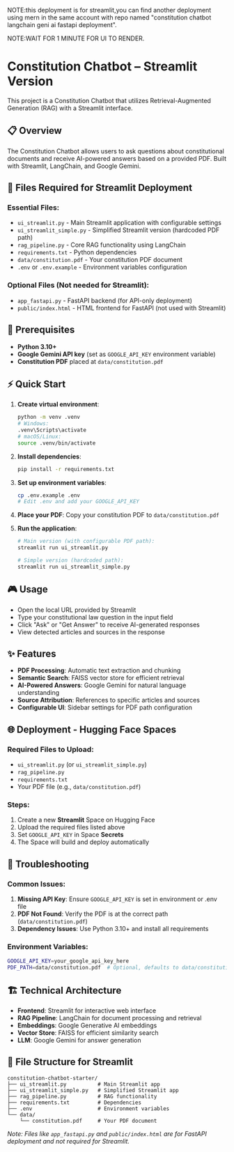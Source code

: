 NOTE:this deployment is for streamlit,you can find another deployment using mern in the same account with repo named "constitution chatbot langchain geni ai fastapi deployment".


NOTE:WAIT FOR 1 MINUTE FOR UI TO RENDER.


# Constitution Chatbot – Streamlit Version

This project is a Constitution Chatbot that utilizes Retrieval-Augmented Generation (RAG) with a Streamlit interface.

## 📋 Overview
The Constitution Chatbot allows users to ask questions about constitutional documents and receive AI-powered answers based on a provided PDF. Built with Streamlit, LangChain, and Google Gemini.

## 🎯 Files Required for Streamlit Deployment

### Essential Files:
- `ui_streamlit.py` - Main Streamlit application with configurable settings
- `ui_streamlit_simple.py` - Simplified Streamlit version (hardcoded PDF path)
- `rag_pipeline.py` - Core RAG functionality using LangChain
- `requirements.txt` - Python dependencies
- `data/constitution.pdf` - Your constitution PDF document
- `.env` or `.env.example` - Environment variables configuration

### Optional Files (Not needed for Streamlit):
- `app_fastapi.py` - FastAPI backend (for API-only deployment)
- `public/index.html` - HTML frontend for FastAPI (not used with Streamlit)

## 🚀 Prerequisites
- **Python 3.10+**
- **Google Gemini API key** (set as `GOOGLE_API_KEY` environment variable)
- **Constitution PDF** placed at `data/constitution.pdf`

## ⚡ Quick Start

1. **Create virtual environment**:
   ```bash
   python -m venv .venv
   # Windows:
   .venv\Scripts\activate
   # macOS/Linux:
   source .venv/bin/activate
   ```

2. **Install dependencies**:
   ```bash
   pip install -r requirements.txt
   ```

3. **Set up environment variables**:
   ```bash
   cp .env.example .env
   # Edit .env and add your GOOGLE_API_KEY
   ```

4. **Place your PDF**:
   Copy your constitution PDF to `data/constitution.pdf`

5. **Run the application**:
   ```bash
   # Main version (with configurable PDF path):
   streamlit run ui_streamlit.py
   
   # Simple version (hardcoded path):
   streamlit run ui_streamlit_simple.py
   ```

## 🎮 Usage
- Open the local URL provided by Streamlit
- Type your constitutional law question in the input field
- Click "Ask" or "Get Answer" to receive AI-generated responses
- View detected articles and sources in the response

## ✨ Features
- **PDF Processing**: Automatic text extraction and chunking
- **Semantic Search**: FAISS vector store for efficient retrieval
- **AI-Powered Answers**: Google Gemini for natural language understanding
- **Source Attribution**: References to specific articles and sources
- **Configurable UI**: Sidebar settings for PDF path configuration

## 🌐 Deployment - Hugging Face Spaces

### Required Files to Upload:
- `ui_streamlit.py` (or `ui_streamlit_simple.py`)
- `rag_pipeline.py`
- `requirements.txt`
- Your PDF file (e.g., `data/constitution.pdf`)

### Steps:
1. Create a new **Streamlit** Space on Hugging Face
2. Upload the required files listed above
3. Set `GOOGLE_API_KEY` in Space **Secrets**
4. The Space will build and deploy automatically

## 🔧 Troubleshooting

### Common Issues:
1. **Missing API Key**: Ensure `GOOGLE_API_KEY` is set in environment or .env file
2. **PDF Not Found**: Verify the PDF is at the correct path (`data/constitution.pdf`)
3. **Dependency Issues**: Use Python 3.10+ and install all requirements

### Environment Variables:
```bash
GOOGLE_API_KEY=your_google_api_key_here
PDF_PATH=data/constitution.pdf  # Optional, defaults to data/constitution.pdf
```

## 🏗️ Technical Architecture
- **Frontend**: Streamlit for interactive web interface
- **RAG Pipeline**: LangChain for document processing and retrieval
- **Embeddings**: Google Generative AI embeddings
- **Vector Store**: FAISS for efficient similarity search
- **LLM**: Google Gemini for answer generation

## 📁 File Structure for Streamlit
```
constitution-chatbot-starter/
├── ui_streamlit.py          # Main Streamlit app
├── ui_streamlit_simple.py   # Simplified Streamlit app
├── rag_pipeline.py          # RAG functionality
├── requirements.txt         # Dependencies
├── .env                     # Environment variables
└── data/
    └── constitution.pdf     # Your PDF document
```

*Note: Files like `app_fastapi.py` and `public/index.html` are for FastAPI deployment and not required for Streamlit.*
